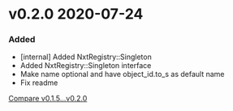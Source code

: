 # v0.2.0 2020-07-24

### Added

- [internal] Added NxtRegistry::Singleton
- Added NxtRegistry::Singleton interface
- Make name optional and have object_id.to_s as default name 
- Fix readme

[Compare v0.1.5...v0.2.0](https://github.com/nxt-insurance/nxt_registry/compare/v0.1.5...v0.2.0)
